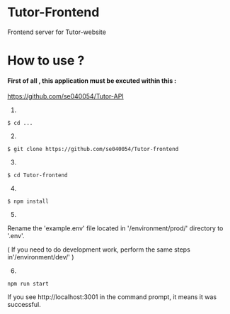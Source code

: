 # Tutor-Frontend
Frontend server for Tutor-website 

# How to use ? 

#### First of all , this application must be excuted within this : 
https://github.com/se040054/Tutor-API

1.
```
$ cd ...

```
2.
```
$ git clone https://github.com/se040054/Tutor-frontend
```
3.
```
$ cd Tutor-frontend
```
4.
```
$ npm install
```
5.
Rename the 'example.env' file located in '/environment/prod/' directory to '.env'.

( If you need to do development work, perform the same steps in'/environment/dev/' )

6.

```
npm run start
```
If you see http://localhost:3001 in the command prompt, it means it was successful. 





